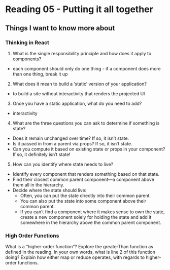 
# Reading 05 - Putting it all together

## Things I want to know more about

### Thinking in React
1. What is the single responsibility principle and how does it apply to components?
  - each component should only do one thing - if a component does more than one thing, break it up
2. What does it mean to build a ‘static’ version of your application?
  - to build a site without interactivity that renders the projected UI
3. Once you have a static application, what do you need to add?
  - interactivity
4. What are the three questions you can ask to determine if something is state?
  - Does it remain unchanged over time? If so, it isn’t state.
  - Is it passed in from a parent via props? If so, it isn’t state.
  - Can you compute it based on existing state or props in your component? If so, it definitely isn’t state!
5. How can you identify where state needs to live?
  - Identify every component that renders something based on that state.
  - Find their closest common parent component—a component above them all in the hierarchy.
  - Decide where the state should live:
    - Often, you can put the state directly into their common parent.
    - You can also put the state into some component above their common parent.
    - If you can’t find a component where it makes sense to own the state, create a new component solely for holding the state and add it somewhere in the hierarchy above the common parent component.
  

### High Order Functions
What is a “higher-order function”?
Explore the greaterThan function as defined in the reading. In your own words, what is line 2 of this function doing?
Explain how either map or reduce operates, with regards to higher-order functions.
